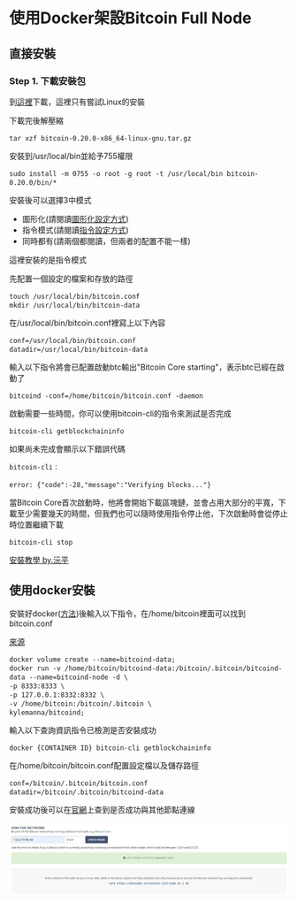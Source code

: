 # 使用Docker架設Bitcoin Full Node

## 直接安裝

### Step 1. 下載安裝包

到<a href="https://bitcoin.org/en/download">這裡</a>下載，這裡只有嘗試Linux的安裝

下載完後解壓縮
```
tar xzf bitcoin-0.20.0-x86_64-linux-gnu.tar.gz
```

安裝到/usr/local/bin並給予755權限
```
sudo install -m 0755 -o root -g root -t /usr/local/bin bitcoin-0.20.0/bin/*
```

安裝後可以選擇3中模式

- 圖形化(請閱讀<a href="https://bitcoin.org/en/full-node#other-linux-gui">圖形化設定方式</a>)
- 指令模式(請閱讀<a href="https://bitcoin.org/en/full-node#other-linux-gui">指令設定方式</a>)
- 同時都有(請兩個都閱讀，但兩者的配置不能一樣)

這裡安裝的是指令模式

先配置一個設定的檔案和存放的路徑
```
touch /usr/local/bin/bitcoin.conf
mkdir /usr/local/bin/bitcoin-data
```

在/usr/local/bin/bitcoin.conf裡寫上以下內容
```
conf=/usr/local/bin/bitcoin.conf
datadir=/usr/local/bin/bitcoin-data
```

輸入以下指令將會已配置啟動btc輸出"Bitcoin Core starting"，表示btc已經在啟動了
```
bitcoind -conf=/home/bitcoin/bitcoin.conf -daemon
``` 
啟動需要一些時間，你可以使用bitcoin-cli的指令來測試是否完成
```
bitcoin-cli getblockchaininfo
```
如果尚未完成會顯示以下錯誤代碼
```
bitcoin-cli：

error: {"code":-28,"message":"Verifying blocks..."}
```

當Bitcoin Core首次啟動時，他將會開始下載區塊鏈，並會占用大部分的平寬，下載至少需要幾天的時間，但我們也可以隨時使用指令停止他，下次啟動時會從停止時位置繼續下載
```
bitcoin-cli stop
```

<a href="bitcoin_core_install_centos7.txt">安裝教學 by.沅平</a>

## 使用docker安裝

安裝好docker(<a href="https://github.com/leoa12412a/Docker">方法</a>)後輸入以下指令，在/home/bitcoin裡面可以找到bitcoin.conf

<a href="https://github.com/kylemanna/docker-bitcoind">來源</a>

```
docker volume create --name=bitcoind-data;
docker run -v /home/bitcoin/bitcoind-data:/bitcoin/.bitcoin/bitcoind-data --name=bitcoind-node -d \
-p 8333:8333 \
-p 127.0.0.1:8332:8332 \
-v /home/bitcoin:/bitcoin/.bitcoin \
kylemanna/bitcoind;
```

輸入以下查詢資訊指令已檢測是否安裝成功

```
docker {CONTAINER ID} bitcoin-cli getblockchaininfo
```

在/home/bitcoin/bitcoin.conf配置設定檔以及儲存路徑
```
conf=/bitcoin/.bitcoin/bitcoin.conf
datadir=/bitcoin/.bitcoin/bitcoind-data
```


安裝成功後可以在<a href="https://bitnodes.io/#join-the-network">官網</a>上查到是否成功與其他節點連線

![image](img/check-btc.PNG)<br />

